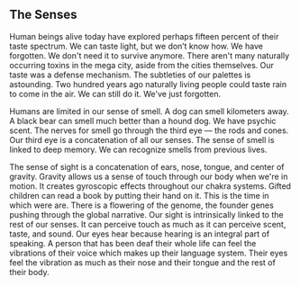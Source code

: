 ## The Senses


Human beings alive today have explored perhaps fifteen percent of their taste spectrum.
We can taste light,
but we don’t know how.
We have forgotten.
We don't need it to survive anymore.
There aren't many naturally occurring toxins in the mega city,
aside from the cities themselves.
Our taste was a defense mechanism.
The subtleties of our palettes is astounding.
Two hundred years ago naturally living people could taste rain to come in the air.
We can still do it.
We've just forgotten.


Humans are limited in our sense of smell.
A dog can smell kilometers away.
A black bear can smell much better than a hound dog.
We have psychic scent.
The nerves for smell go through the third eye
&mdash;
the rods and cones.
Our third eye is a concatenation of all our senses.
The sense of smell is linked to deep memory.
We can recognize smells from previous lives.

The sense of sight is a concatenation of ears,
nose,
tongue,
and center of gravity.
Gravity allows us a sense of touch through our body when we're in motion.
It creates gyroscopic effects throughout our chakra systems.
Gifted children can read a book by putting their hand on it.
This is the time in which were are.
There is a flowering of the genome,
the founder genes pushing through the global narrative.
Our sight is intrinsically linked to the rest of our senses.
It can perceive touch as much as it can perceive scent,
taste,
and sound.
Our eyes hear because hearing is an integral part of speaking.
A person that has been deaf their whole life can feel the vibrations of their voice which makes up their language system.
Their eyes feel the vibration as much as their nose and their tongue and the rest of their body.
